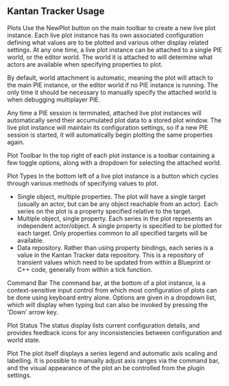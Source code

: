 ## Kantan Tracker Usage

Plots
Use the NewPlot button on the main toolbar to create a new live plot instance. Each live plot instance has its own associated configuration defining what values are to be plotted and various other display related settings. At any one time, a live plot instance can be attached to a single PIE world, or the editor world. The world it is attached to will determine what actors are available when specifying properties to plot.

By default, world attachment is automatic, meaning the plot will attach to the main PIE instance, or the editor world if no PIE instance is running. The only time it should be necessary to manually specify the attached world is when debugging multiplayer PIE.

Any time a PIE session is terminated, attached live plot instances will automatically send their accumulated plot data to a stored plot window. The live plot instance will maintain its configuration settings, so if a new PIE session is started, it will automatically begin plotting the same properties again.

Plot Toolbar
In the top right of each plot instance is a toolbar containing a few toggle options, along with a dropdown for selecting the attached world.

Plot Types
In the bottom left of a live plot instance is a button which cycles through various methods of specifying values to plot.
- Single object, multiple properties.
The plot will have a single target (usually an actor, but can be any object reachable from an actor). Each series on the plot is a property specified relative to the target.
- Multiple object, single property.
Each series in the plot represents an independent actor/object. A single property is specified to be plotted for each target. Only properties common to all specified targets will be available.
- Data repository.
Rather than using property bindings, each series is a value in the Kantan Tracker data repository. This is a repository of transient values which need to be updated from within a Blueprint or C++ code, generally from within a tick function.

Command Bar
The command bar, at the bottom of a plot instance, is a context-sensitive input control from which most configuration of plots can be done using keyboard entry alone. Options are given in a dropdown list, which will display when typing but can also be invoked by pressing the 'Down' arrow key.

Plot Status
The status display lists current configuration details, and provides feedback icons for any inconsistencies between configuration and world state.

Plot
The plot itself displays a series legend and automatic axis scaling and labelling. It is possible to manually adjust axis ranges via the command bar, and the visual appearance of the plot an be controlled from the plugin settings.
